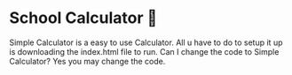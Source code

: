 # School Calculator 🏫
Simple Calculator is a easy to use Calculator. All u have to do to setup it up is downloading the index.html file to run. Can I change the code to Simple Calculator? Yes you may change the code. 
